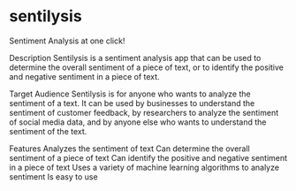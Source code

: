# sentilysis
Sentiment Analysis at one click!


Description
Sentilysis is a sentiment analysis app that can be used to determine the overall sentiment of a piece of text, or to identify the positive and negative sentiment in a piece of text.

Target Audience
Sentilysis is for anyone who wants to analyze the sentiment of a text. It can be used by businesses to understand the sentiment of customer feedback, by researchers to analyze the sentiment of social media data, and by anyone else who wants to understand the sentiment of the text.

Features
Analyzes the sentiment of text
Can determine the overall sentiment of a piece of text
Can identify the positive and negative sentiment in a piece of text
Uses a variety of machine learning algorithms to analyze sentiment
Is easy to use

